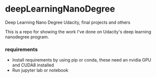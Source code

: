 # deepLearningNanoDegree
Deep Learning Nano Degree Udacity, final projects and others

This is a repo for showing the work I've done on Udacity's deep learning nanodegree program.

### requirements
- Install requirements by using pip or conda, these need an nvidia GPU and CUDA8 installed
- Run jupyter lab or notebook


